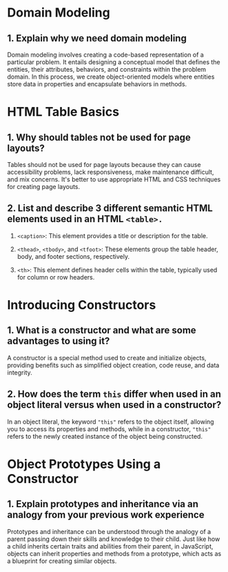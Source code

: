 # Domain Modeling

## 1. Explain why we need domain modeling

Domain modeling involves creating a code-based representation of a particular problem. It entails designing a conceptual model that defines the entities, their attributes, behaviors, and constraints within the problem domain. In this process, we create object-oriented models where entities store data in properties and encapsulate behaviors in methods.

# HTML Table Basics

## 1. Why should tables not be used for page layouts?

Tables should not be used for page layouts because they can cause accessibility problems, lack responsiveness, make maintenance difficult, and mix concerns. It's better to use appropriate HTML and CSS techniques for creating page layouts.

## 2. List and describe 3 different semantic HTML elements used in an HTML `<table>.`

1. `<caption>`: This element provides a title or description for the table.

2. `<thead>`, `<tbody>`, and `<tfoot>`: These elements group the table header, body, and footer sections, respectively.

3. `<th>`: This element defines header cells within the table, typically used for column or row headers.

# Introducing Constructors

## 1. What is a constructor and what are some advantages to using it?

A constructor is a special method used to create and initialize objects, providing benefits such as simplified object creation, code reuse, and data integrity.

## 2. How does the term `this` differ when used in an object literal versus when used in a constructor?

In an object literal, the keyword `"this"` refers to the object itself, allowing you to access its properties and methods, while in a constructor, `"this"` refers to the newly created instance of the object being constructed.

# Object Prototypes Using a Constructor

## 1. Explain prototypes and inheritance via an analogy from your previous work experience

Prototypes and inheritance can be understood through the analogy of a parent passing down their skills and knowledge to their child. Just like how a child inherits certain traits and abilities from their parent, in JavaScript, objects can inherit properties and methods from a prototype, which acts as a blueprint for creating similar objects.
